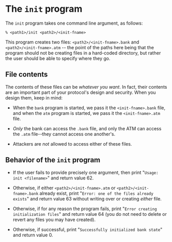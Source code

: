 # The `init` program

The `init` program takes one command line argument, as follows:

    % <path1>/init <path2>/<init-fname>

This program creates two files: `<path2>/<init-fname>.bank` and
`<path2>/<init-fname>.atm` -- the point of the paths here being that
the program should not be creating files in a hard-coded directory,
but rather the user should be able to specify where they go.

## File contents

The contents of these files can be *whatever you
want*.  In fact, their contents are an important part of your
protocol's design and security. When you design them, keep in mind:

 * When the `bank` program is started, we pass it the
   `<init-fname>.bank` file, and when the `atm` program is started, we
   pass it the `<init-fname>.atm` file.

 * *Only* the bank can access the `.bank` file, and only the ATM can
   access the `.atm` file--they cannot access one another's.

 * Attackers are *not* allowed to access either of these files.

## Behavior of the `init` program

 * If the user fails to provide precisely one argument, then print
   "`Usage:  init <filename>`" and return value 62.

 * Otherwise, if either `<path2>/<init-fname>.atm` or
   `<path2>/<init-fname>.bank` already exist, print
   "`Error: one of the files already exists`" and return value 63
   without writing over or creating *either* file.

 * Otherwise, if for any reason the program fails, print
   "`Error creating initialization files`" and return value 64
   (you do not need to delete or revert any files you may have
   created).

 * Otherwise, if successful, print "`Successfully initialized bank state`"
   and return value 0.
